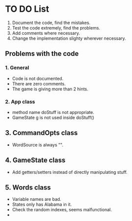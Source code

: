 # TO DO List

1. Document the code, find the mistakes.
2. Test the code extremely, find the problems.
3. Add comments where necessary.
4. Change the implementation slighty wherever necessary.


## Problems with the code

### 1. General

- Code is not documented.
- There are zero comments.
- The game is giving more than 2 hints.

### 2. App class

- method name doStuff is not appropriate.
- GameState g is not used inside doStuff()

## 3. CommandOpts class

- WordSource is always "".

## 4. GameState class

- Add getters/setters instead of directly manipulating stuff.

## 5. Words class
- Variable names are bad.
- States only has Alabama in it.
- Check the random indexes, seems malfunctional.
- 